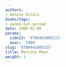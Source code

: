 ```yaml
---
authors:
- Denise Vitola
books/tags:
- owned-but-unread
date: 1800-02-06
params:
  isbn13: '9780441005215'
  year: '1998'
slug: '9780441005215'
title: Manjinn Moon
weight: 1
---
```


<!--more-->